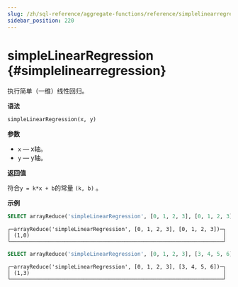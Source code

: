 ```yaml
---
slug: /zh/sql-reference/aggregate-functions/reference/simplelinearregression
sidebar_position: 220
---
```


# simpleLinearRegression {#simplelinearregression}

执行简单（一维）线性回归。

**语法**

``` sql
simpleLinearRegression(x, y)
```

**参数**

-   `x` — x轴。
-   `y` — y轴。

**返回值**

符合`y = k*x + b`的常量 `(k, b)` 。

**示例**

``` sql
SELECT arrayReduce('simpleLinearRegression', [0, 1, 2, 3], [0, 1, 2, 3])
```

``` text
┌─arrayReduce('simpleLinearRegression', [0, 1, 2, 3], [0, 1, 2, 3])─┐
│ (1,0)                                                             │
└───────────────────────────────────────────────────────────────────┘
```

``` sql
SELECT arrayReduce('simpleLinearRegression', [0, 1, 2, 3], [3, 4, 5, 6])
```

``` text
┌─arrayReduce('simpleLinearRegression', [0, 1, 2, 3], [3, 4, 5, 6])─┐
│ (1,3)                                                             │
└───────────────────────────────────────────────────────────────────┘
```
